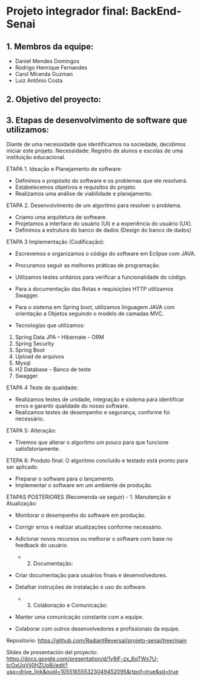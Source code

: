 # Projeto integrador final: BackEnd- Senai

## 1. Membros da equipe:
-	Daniel Mendes Domingos
-	Rodrigo Henrique Fernandes
-	Carol Miranda Guzman
-	Luiz Antônio Costa

## 2. Objetivo del proyecto:

## 3. Etapas de desenvolvimento de software que utilizamos:
Diante de uma necessidade que identificamos na sociedade, decidimos iniciar este projeto.
Necessidade: Registro de alunos e escolas de uma instituição educacional.

ETAPA 1. Ideação e Planejamento de software:
-	Definimos o propósito do software e os problemas que ele resolverá.
-	Estabelecemos objetivos e requisitos do projeto.
-	Realizamos uma análise de viabilidade e planejamento.

ETAPA 2. Desenvolvimento de um algoritmo para resolver o problema.
-	Criamo uma arquitetura de software.
-	Projetamos a interface do usuário (UI) e a experiência do usuário (UX).
-	Definimos a estrutura do banco de dados (Design do banco de dados)

ETAPA 3 Implementação (Codificação):    
-	Escrevemos e organizamos o código do software em Eclipse com JAVA.
-	Procuramos seguir as melhores práticas de programação.
-	Utilizamos testes unitários para verificar a funcionalidade do código.
-	Para a documentação das Rotas e requisições HTTP utilizamos Swagger.
-	Para o sistema em Spring boot, utilizamos linguagem JAVA com orientação a Objetos seguindo o modelo de camadas MVC.

-	Tecnologias que utilizamos: 
  1.	Spring Data JPA – Hibernate – ORM 
  2.	Spring Security 
  3.	Spring Boot 
  4.	Upload de arquivos 
  5.	Mysql 
  6.	H2 Database – Banco de teste 
  7.	Swagger
   
ETAPA 4 Teste de qualidade:
-	Realizamos testes de unidade, integração e sistema para identificar erros e garantir qualidade do nosso software.
-	Realizamos testes de desempenho e segurança, conforme foi necessário.

ETAPA 5: Alteração: 
-	 Tivemos que alterar o algoritmo um pouco para que funcione satisfatoriamente.

ETEPA 6: Produto final: O algoritmo concluído e testado está pronto para ser aplicado. 
-	Preparar o software para o lançamento.
-	Implementar o software em um ambiente de produção.

ETAPAS POSTERIORES (Recomenda-se seguir)
       - 1.	Manutenção e Atualização:
-	Monitorar o desempenho do software em produção.
-	Corrigir erros e realizar atualizações conforme necessário.
-	Adicionar novos recursos ou melhorar o software com base no feedback do usuário.
  
       - 2.	Documentação:
-	Criar documentação para usuários finais e desenvolvedores.
-	Detalhar instruções de instalação e uso do software.
  
       - 3.	Colaboração e Comunicação:
-	Manter uma comunicação constante com a equipe.
-	Colaborar com outros desenvolvedores e profissionais da equipe.

Repositorio: https://github.com/RadiantReversal/projeto-senai/tree/main

Slides de presentación del proyecto: 
https://docs.google.com/presentation/d/1y9iF-zx_6qTWx7U-tcOxUqVjj0HZUo8i/edit?usp=drive_link&ouid=105516555323049452095&rtpof=true&sd=true 


